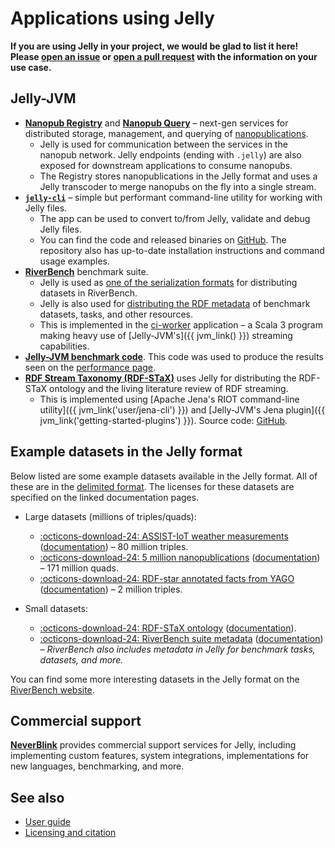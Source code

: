 # Applications using Jelly

**If you are using Jelly in your project, we would be glad to list it here! Please [open an issue](https://github.com/Jelly-RDF/jelly-rdf.github.io/issues/new/choose) or [open a pull request](https://github.com/Jelly-RDF/jelly-rdf.github.io/edit/main/docs/use-cases.md) with the information on your use case.**

## Jelly-JVM

- **[Nanopub Registry](https://github.com/knowledgepixels/nanopub-registry)** and **[Nanopub Query](https://github.com/knowledgepixels/nanopub-query)** – next-gen services for distributed storage, management, and querying of [nanopublications](https://nanopub.net).
    - Jelly is used for communication between the services in the nanopub network. Jelly endpoints (ending with `.jelly`) are also exposed for downstream applications to consume nanopubs.
    - The Registry stores nanopublications in the Jelly format and uses a Jelly transcoder to merge nanopubs on the fly into a single stream.
- **[`jelly-cli`](https://github.com/Jelly-RDF/cli)** – simple but performant command-line utility for working with Jelly files.
    - The app can be used to convert to/from Jelly, validate and debug Jelly files.
    - You can find the code and released binaries on [GitHub](https://github.com/Jelly-RDF/cli). The repository also has up-to-date installation instructions and command usage examples.
- **[RiverBench](https://w3id.org/riverbench)** benchmark suite.
    - Jelly is used as [one of the serialization formats](https://w3id.org/riverbench/v/dev/documentation/dataset-release-format) for distributing datasets in RiverBench.
    - Jelly is also used for [distributing the RDF metadata](https://w3id.org/riverbench/v/dev/documentation/metadata) of benchmark datasets, tasks, and other resources.
    - This is implemented in the [ci-worker](https://github.com/RiverBench/ci-worker) application – a Scala 3 program making heavy use of [Jelly-JVM's]({{ jvm_link() }}) streaming capabilities.
- **[Jelly-JVM benchmark code](https://github.com/Jelly-RDF/jvm-benchmarks)**. This code was used to produce the results seen on the [performance page](performance/index.md).
- **[RDF Stream Taxonomy (RDF-STaX)](https://w3id.org/stax)** uses Jelly for distributing the RDF-STaX ontology and the living literature review of RDF streaming.
    - This is implemented using [Apache Jena's RIOT command-line utility]({{ jvm_link('user/jena-cli') }}) and [Jelly-JVM's Jena plugin]({{ jvm_link('getting-started-plugins') }}). Source code: [GitHub](https://github.com/RDF-STaX/ci-worker).

## Example datasets in the Jelly format

Below listed are some example datasets available in the Jelly format. All of these are in the [delimited format](user-guide.md#delimited-vs-non-delimited-jelly). The licenses for these datasets are specified on the linked documentation pages.

- Large datasets (millions of triples/quads):
    - [:octicons-download-24: ASSIST-IoT weather measurements](https://w3id.org/riverbench/datasets/assist-iot-weather/1.0.3/files/jelly_full.jelly.gz) ([documentation](https://w3id.org/riverbench/datasets/assist-iot-weather/1.0.3)) – 80 million triples.
    - [:octicons-download-24: 5 million nanopublications](https://w3id.org/riverbench/datasets/nanopubs/1.0.3/files/jelly_full.jelly.gz) ([documentation](https://w3id.org/riverbench/datasets/nanopubs/1.0.3)) – 171 million quads.
    - [:octicons-download-24: RDF-star annotated facts from YAGO](https://w3id.org/riverbench/datasets/yago-annotated-facts/1.0.3/files/jelly_full.jelly.gz) ([documentation](https://w3id.org/riverbench/datasets/yago-annotated-facts/1.0.3)) – 2 million triples.

- Small datasets:
    - [:octicons-download-24: RDF-STaX ontology](https://w3id.org/stax/1.1.4/ontology.jelly) ([documentation](https://w3id.org/stax/1.1.4/ontology)).
    - [:octicons-download-24: RiverBench suite metadata](https://w3id.org/riverbench/v/dev.jelly) ([documentation](https://w3id.org/riverbench/v/dev/documentation/metadata)) – *RiverBench also includes metadata in Jelly for benchmark tasks, datasets, and more.*

You can find some more interesting datasets in the Jelly format on the [RiverBench website](https://w3id.org/riverbench/dev/datasets).

## Commercial support

**[NeverBlink](https://neverblink.eu)** provides commercial support services for Jelly, including implementing custom features, system integrations, implementations for new languages, benchmarking, and more.

## See also

- [User guide](user-guide.md)
- [Licensing and citation](licensing/index.md)
